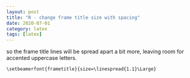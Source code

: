 ```yaml
---
layout: post
title: "R - change frame title size with spacing"
date: 2020-07-01
category: latex
tags: [latex]
---
```



so the frame title lines will be spread apart a bit more, leaving room for accented uppercase letters.

```{latex}
\setbeamerfont{frametitle}{size=\linespread{1.1}\Large}
```
